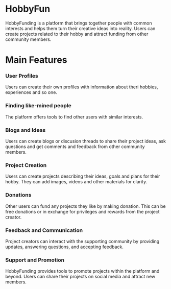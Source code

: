 # HobbyFun
 
HobbyFunding is a platform that brings together people with common interests and helps them turn their creative ideas into reality. Users can create projects related to their hobby and attract funding from other community members.

# Main Features
### User Profiles
Users can create their own profiles with information about theri hobbies, experiences and so one.
### Finding like-mined people
The platform offers tools to find other users with similar interests.
### Blogs and Ideas
Users can create blogs or discusion threads to share their project ideas, ask questions and get comments and feedback from other community members.

### Project Creation
Users can create projects describing their ideas, goals and plans for their hobby. They can add images, videos and other materials for clarity.

### Donations
Other users can fund any projects they like by making donation. This can be free donations or in exchange for privileges and rewards from the project creator.

### Feedback and Communication 
Project creators can interact with the supporting community by providing updates, answering questions, and accepting feedback.

### Support and Promotion 
HobbyFunding provides tools to promote projects within the platform and beyond. Users can share their projects on social media and attract new members.
